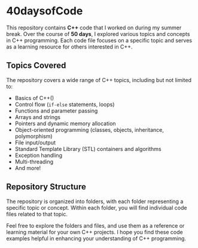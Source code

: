 # 40daysofCode

This repository contains **C++** code that I worked on during my summer break. Over the course of **50 days**, I explored various topics and concepts in C++ programming. Each code file focuses on a specific topic and serves as a learning resource for others interested in C++.

## Topics Covered

The repository covers a wide range of C++ topics, including but not limited to:

- Basics of C++()
- Control flow (`if-else` statements, loops)
- Functions and parameter passing
- Arrays and strings
- Pointers and dynamic memory allocation
- Object-oriented programming (classes, objects, inheritance, polymorphism)
- File input/output
- Standard Template Library (STL) containers and algorithms
- Exception handling
- Multi-threading
- And more!

## Repository Structure

The repository is organized into folders, with each folder representing a specific topic or concept. Within each folder, you will find individual code files related to that topic.

Feel free to explore the folders and files, and use them as a reference or learning material for your own C++ projects. I hope you find these code examples helpful in enhancing your understanding of C++ programming.

